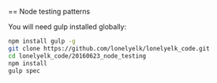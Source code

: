 == Node testing patterns

You will need gulp installed globally:

```bash
npm install gulp -g
git clone https://github.com/lonelyelk/lonelyelk_code.git
cd lonelyelk_code/20160623_node_testing
npm install
gulp spec
```
